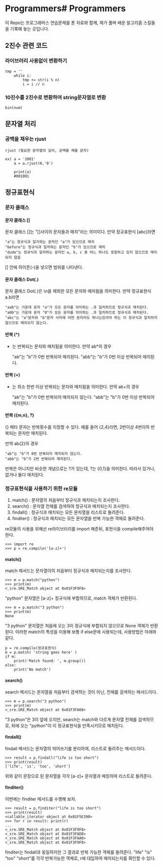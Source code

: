 # Programmers# Programmers
이 Repo는 프로그래머스 연습문제를 푼 자료와 함께, 제가 풀며 배운 알고리즘 스킬들을 기록해 놓는 곳입니다.

## 2진수 관련 코드

### 라이브러리 사용없이 변환하기
```
tmp = ''
    while i:
        tmp += str(i % n)
        i = i // n

```

### 10진수를 2진수로 변환하여 string문자열로 변환
```
bin(num) 

```

## 문자열 처리

### 공백을 채우는 rjust

```
rjust (필요한 문자열의 길이, 공백을 채울 문자)

ex) a = '1001'
    a = a.rjust(6,'0')
    
    print(a)
    #001001
```

## 정규표현식
### 문자 클래스
#### 문자 클래스 []
문자 클래스 []는 "[]사이의 문자들과 매치"라는 의미이다.
만약 정규표현식 [abc]라면 

    "a"는 정규식과 일치하는 문자인 "a"가 있으므로 매치
    "before"는 정규식과 일치하는 문자인 "b"가 있으므로 매치
    "dude"는 정규식과 일치하는 문자인 a, b, c 중 어느 하나도 포함하고 있지 않으므로 매치되지 않음

[] 안에 하이픈(-)을 넣으면 범위를 나타낸다.


#### 문자 클래스 Dot(.)
문자 클래스 Dot(.)은 \n을 제외한 모든 문자와 매치됨을 의미한다.
만약 정규표현식 a.b라면

    "aab"는 가운데 문자 "a"가 모든 문자를 의미하는 .과 일치하므로 정규식과 매치된다.
    "a0b"는 가운데 문자 "0"가 모든 문자를 의미하는 .과 일치하므로 정규식과 매치된다.
    "abc"는 "a"문자와 "b"문자 사이에 어떤 문자라도 하나는있어야 하는 이 정규식과 일치하지 않으므로 매치되지 않는다.

 
 #### 반복 (*)
 * 는 반복되는 문자와 매치됨을 의미한다.
 만약 ab*의 경우
 
    "ab"는 "b"가 0번 반복되어 매치된다.
    "abb"는 "b"가 0번 이상 반복되어 매치된다.
    
#### 반복 (+)
+ 는 최소 한번 이상 반복되는 문자와 매치됨을 의미한다.
 만약 ab+의 경우
 
    "ab"는 "b"가 0번 반복되어 매치되지 않는다.
    "abb"는 "b"가 0번 이상 반복되어 매치된다.

#### 반복 ({m,n}, ?}
{} 메타 문자는 반복횟수를 지정할 수 있다. 예를 들어 {2,4}라면, 2번이상 4번이하 반복되는 문자만 매치된다.

 만약 ab{2}의 경우
 
    "ab"는 "b"가 0번 반복되어 매치되지 않는다.
    "abb"는 "b"가 2번 반복되어 매치된다.
    
 반복은 아니지만 비슷한 개념으로는 ?가 있는데, ?는 {0,1}을 의미한다.
 따라서 있거나, 없거나 둘다 매치된다.
 
 ### 정규표현식을 사용하기 위한 re모듈
 1. match() : 문자열의 처음부터 정규식과 매치되는지 조사한다.
 2. search() : 문자열 전체를 검색하여 정규식과 매치되는지 조사한다.
 3. findall() : 정규식과 매치되는 모든 문자열을 리스트로 돌려준다.
 4. finditer() : 정규식과 매치되는 모든 문자열을 반복 가능한 객체로 돌려준다.
 
 re모듈의 사용을 위해선 re라이브러리를 import 해준뒤, 표현식을 compile해주어야 한다.
 
```
>>> import re
>>> p = re.compile('[a-z]+')
```
 
 #### match()
 match 메서드는 문자열이의 처음부터 정규식과 매치되는지를 조사한다.
 ```
>>> m = p.match("python")
>>> print(m)
<_sre.SRE_Match object at 0x01F3F9F8>
```

"python" 문자열은 [a-z]+ 정규식에 부합하므로, match 객체가 반환된다.

```
>>> m = p.match("3 python")
>>> print(m)
None
```

"3 python" 문자열은 처음에 오는 3이 정규식에 부합되지 않으므로 None 객체가 반환된다.
이러한 match의 특성을 이용해 보통 if else문에 사용되는데, 사용방법은 아래와 같다.

```
p = re.compile(정규표현식)
m = p.match( 'string goes here' )
if m:
    print('Match found: ', m.group())
else:
    print('No match')
```

#### search()
search 메서드는 문자열을 처음부터 검색하는 것이 아닌, 전체를 검색하는 메서드이다.

```
>>> m = p.search("3 python")
>>> print(m)
<_sre.SRE_Match object at 0x01F3FA68>
```

"3 python"은 3이 앞에 오지만, search는 match와 다르게 문자열 전체를 검색하므로,
뒤에 오는 "python"이 이 정규표현식을 만족시키므로 매치된다.

#### findall()
findall 메서드는 문자열의 띄어쓰기를 분리하여, 리스트로 돌려주는 메서드이다.

```
>>> result = p.findall("life is too short")
>>> print(result)
['life', 'is', 'too', 'short']
```

위와 같이 문장으로 된 문자열을 각각 [a-z]+ 문자열과 매칭하여 리스트로 돌려준다.

#### finditer()
이번에는 finditer 메서드를 수행해 보자.

```
>>> result = p.finditer("life is too short")
>>> print(result)
<callable_iterator object at 0x01F5E390>
>>> for r in result: print(r)
...
<_sre.SRE_Match object at 0x01F3F9F8>
<_sre.SRE_Match object at 0x01F3FAD8>
<_sre.SRE_Match object at 0x01F3FAA0>
<_sre.SRE_Match object at 0x01F3F9F8>
```
finditer는 findall과 동일하지만 그 결과로 반복 가능한 객체를 돌려준다.
"life" "is" "too" "short"를 각각 반복가능한 객체로, r에 대입하여 매치되는지를 확인할 수 있다.
